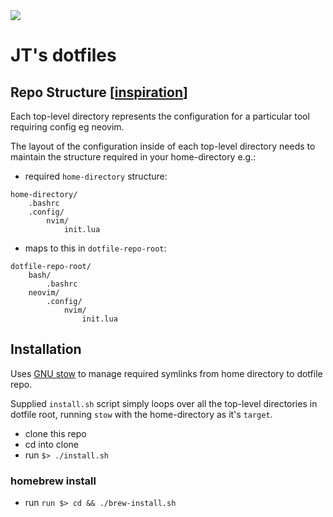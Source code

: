 <img src="https://www.memecreator.org/static/images/memes/4838014.jpg"/>

# JT's dotfiles

## Repo Structure [[inspiration](https://brandon.invergo.net/news/2011-05-26-using-gnu-stow-to-manage-your-dotfiles.html)]

Each top-level directory represents the configuration for a particular tool requiring config eg neovim.

The layout of the configuration inside of each top-level directory needs to maintain the structure required in your home-directory e.g.:

- required `home-directory` structure:

```
home-directory/
    .bashrc
    .config/
        nvim/
            init.lua
```

- maps to this in `dotfile-repo-root`:

```
dotfile-repo-root/
    bash/
        .bashrc
    neovim/
        .config/
            nvim/
                init.lua
```

## Installation

Uses [GNU stow](https://www.gnu.org/software/stow/) to manage required symlinks from home directory to dotfile repo.

Supplied `install.sh` script simply loops over all the top-level directories in dotfile root, running `stow` with the home-directory as it's `target`.

- clone this repo
- cd into clone
- run `$> ./install.sh`

### homebrew install

- run `run $> cd && ./brew-install.sh`
